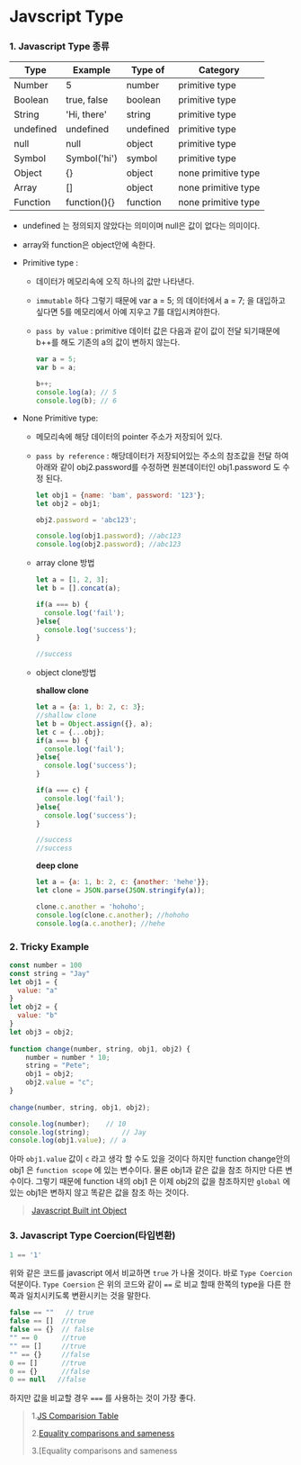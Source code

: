 

# Javscript Type

### 1. Javascript Type 종류

| Type      | Example      | Type of   | Category            |
| --------- | ------------ | --------- | ------------------- |
| Number    | 5            | number    | primitive type      |
| Boolean   | true, false  | boolean   | primitive type      |
| String    | 'Hi, there'  | string    | primitive type      |
| undefined | undefined    | undefined | primitive type      |
| null      | null         | object    | primitive type      |
| Symbol    | Symbol('hi') | symbol    | primitive type      |
| Object    | {}           | object    | none primitive type |
| Array     | []           | object    | none primitive type |
| Function  | function(){} | function  | none primitive type |

- undefined 는 정의되지 않았다는 의미이며 null은 값이 없다는 의미이다.

- array와 function은 object안에 속한다.

- Primitive type : 

  - 데이터가 메모리속에 오직 하나의 값만 나타낸다. 

  - `immutable` 하다 그렇기 때문에 var a = 5; 의 데이터에서 a = 7; 을 대입하고 싶다면 5를 메모리에서 아예 지우고 7를 대입시켜야한다.

  - `pass by value` : primitive 데이터 값은 다음과 같이 값이 전달 되기때문에 b++를 해도 기존의 a의 값이 변하지 않는다. 

    ```js 
    var a = 5;
    var b = a;
    
    b++;
    console.log(a); // 5
    console.log(b); // 6 
    ```

- None Primitive type: 

  - 메모리속에 해당 데이터의 pointer 주소가 저장되어 있다.

  - `pass by reference` : 해당데이터가 저장되어있는 주소의 참조값을 전달 하여 아래와 같이 obj2.password를 수정하면 원본데이터인 obj1.password 도 수정 된다.

    ```js
    let obj1 = {name: 'bam', password: '123'};
    let obj2 = obj1;
    
    obj2.password = 'abc123';
    
    console.log(obj1.password); //abc123
    console.log(obj2.password); //abc123
    ```

  - array clone 방법

    ```js 
    let a = [1, 2, 3];
    let b = [].concat(a);
    
    if(a === b) {
      console.log('fail');
    }else{
      console.log('success');
    }
    
    //success
    ```

  - object clone방법

    **shallow clone**

    ```js 
    let a = {a: 1, b: 2, c: 3};
    //shallow clone
    let b = Object.assign({}, a);
    let c = {...obj};
    if(a === b) {
      console.log('fail');
    }else{
      console.log('success');
    }
    
    if(a === c) {
      console.log('fail');
    }else{
      console.log('success');
    }
    
    //success
    //success
    ```

    **deep clone**

    ```js 
    let a = {a: 1, b: 2, c: {another: 'hehe'}};
    let clone = JSON.parse(JSON.stringify(a));
    
    clone.c.another = 'hohoho';
    console.log(clone.c.another); //hohoho
    console.log(a.c.another); //hehe
    
    ```



### 2. Tricky Example

```js 
const number = 100
const string = "Jay"
let obj1 = {
  value: "a"
}
let obj2 = {
  value: "b"
}
let obj3 = obj2;
 
function change(number, string, obj1, obj2) {
    number = number * 10;
    string = "Pete";
    obj1 = obj2;
    obj2.value = "c";
}
 
change(number, string, obj1, obj2);

console.log(number); 	// 10
console.log(string);		// Jay
console.log(obj1.value); // a
```

아마 `obj1.value` 값이 `c` 라고 생각 할 수도 있을 것이다 하지만 function change안의 obj1 은 `function scope`  에 있는 변수이다. 물론 obj1과 같은 값을 참조 하지만 다른 변수이다. 그렇기 때문에 function 내의 obj1 은 이제 obj2의 값을 참조하지만 `global` 에 있는 obj1은 변하지 않고 똑같은 값을 참조 하는 것이다. 

> [Javascript Built int Object](https://developer.mozilla.org/en-US/docs/Web/JavaScript/Reference/Global_Objects)



### 3.  Javascript Type Coercion(타입변환)

```js 
1 == '1'
```

위와 같은 코드를 javascript 에서 비교하면 `true` 가 나올 것이다. 바로 `Type Coercion` 덕분이다. `Type Coersion` 은 위의 코드와 같이 `==` 로 비교 할때 한쪽의 type을 다른 한쪽과 일치시키도록 변환시키는 것을 말한다.

```js 
false == ""   // true
false == []  //true
false == {}  // false
"" == 0      //true
"" == []     //true
"" == {}     //false
0 == []      //true
0 == {}      //false
0 == null  	//false
```



하지만 값을 비교할 경우 `===` 를 사용하는 것이 가장 좋다.

> 1.[JS Comparision Table](https://dorey.github.io/JavaScript-Equality-Table/)
>
> 2.[Equality comparisons and sameness](https://developer.mozilla.org/en-US/docs/Web/JavaScript/Equality_comparisons_and_sameness)
>
> 3.[Equality comparisons and sameness